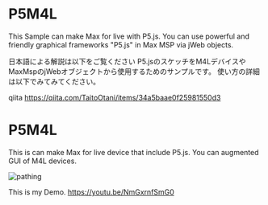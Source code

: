 # P5M4L
This Sample can make Max for live with P5.js.
You can use powerful and friendly graphical frameworks "P5.js" in Max MSP via jWeb objects.


日本語による解説は以下をご覧ください
P5.jsのスケッチをM4LデバイスやMaxMspのjWebオブジェクトから使用するためのサンプルです。
使い方の詳細は以下でみてみてください。

qiita
https://qiita.com/TaitoOtani/items/34a5baae0f25981550d3


# P5M4L
This is can make Max for live device that include P5.js.
You can augmented GUI of M4L devices.

![pathing](https://camo.qiitausercontent.com/d560ce91cdb57ea86ab9308bdb3db983c7a4027c/68747470733a2f2f71696974612d696d6167652d73746f72652e73332e61702d6e6f727468656173742d312e616d617a6f6e6177732e636f6d2f302f3135323438312f38373464373861662d343331372d643663652d313738332d3038373137353335393161392e706e67)


This is my Demo.
https://youtu.be/NmGxrnfSmG0

